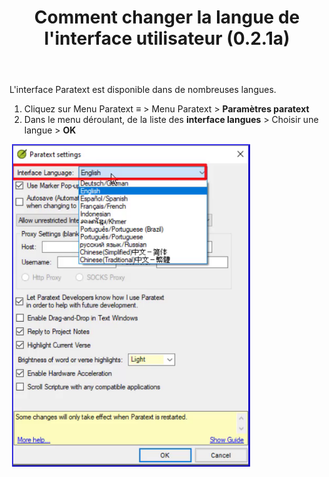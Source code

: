 ﻿---
title: Comment changer la langue de l'interface utilisateur (0.2.1a)
---

L'interface Paratext est disponible dans de nombreuses langues.

1.  Cliquez sur Menu Paratext **≡** \>  Menu Paratext \> **Paramètres paratext**
1.  Dans le menu déroulant, de la liste des **interface langues** \> Choisir une langue \> **OK**

    ![](../media/b758b2b17d83be3583c84cccf83320a8.png)

